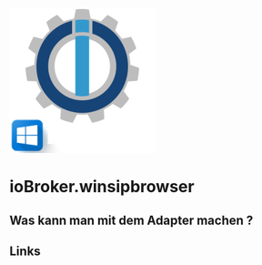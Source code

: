 ![Logo](../admin/winsipbrowser.png)
# ioBroker.winsipbrowser

## Was kann man mit dem Adapter machen ?

## Links